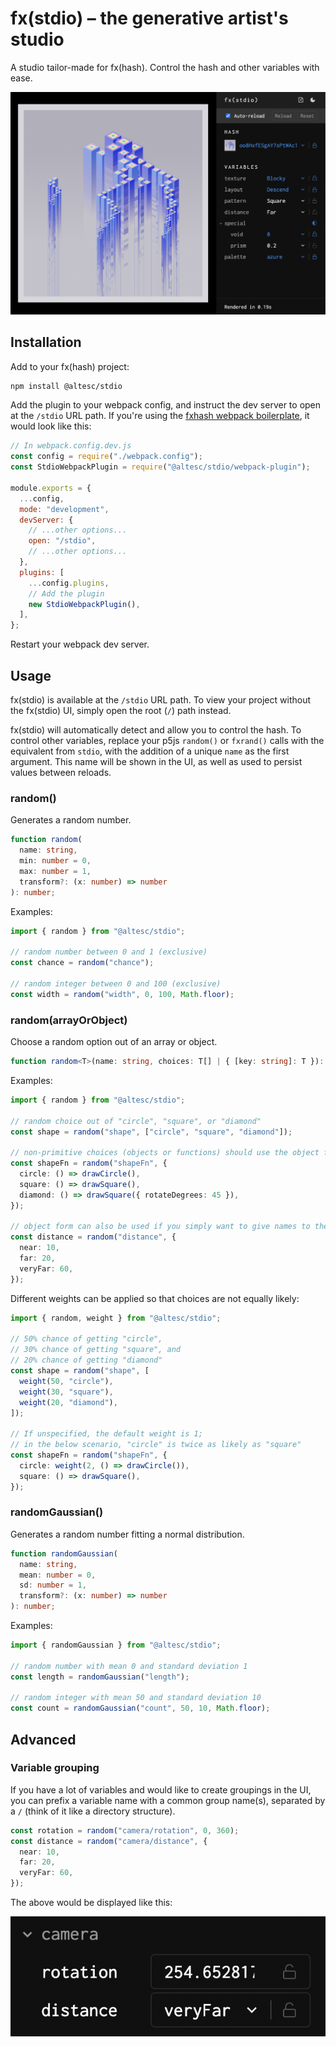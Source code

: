 # fx(stdio) – the generative artist's studio

A studio tailor-made for fx(hash). Control the hash and other variables with ease.

![stdio overview](static/stdio-overview.png)

## Installation

Add to your fx(hash) project:

```bash
npm install @altesc/stdio
```

Add the plugin to your webpack config, and instruct the dev server to open at
the `/stdio` URL path. If you're using the [fxhash webpack boilerplate](https://github.com/fxhash/fxhash-webpack-boilerplate), it would look like this:

```js
// In webpack.config.dev.js
const config = require("./webpack.config");
const StdioWebpackPlugin = require("@altesc/stdio/webpack-plugin");

module.exports = {
  ...config,
  mode: "development",
  devServer: {
    // ...other options...
    open: "/stdio",
    // ...other options...
  },
  plugins: [
    ...config.plugins,
    // Add the plugin
    new StdioWebpackPlugin(),
  ],
};
```

Restart your webpack dev server.

## Usage

fx(stdio) is available at the `/stdio` URL path. To view your project without
the fx(stdio) UI, simply open the root (`/`) path instead.

fx(stdio) will automatically detect and allow you to control the hash.
To control other variables, replace your p5js `random()` or `fxrand()` calls
with the equivalent from `stdio`, with the addition of a unique `name` as the
first argument. This name will be shown in the UI, as well as used to persist
values between reloads.

### random()

Generates a random number.

```ts
function random(
  name: string,
  min: number = 0,
  max: number = 1,
  transform?: (x: number) => number
): number;
```

Examples:

```ts
import { random } from "@altesc/stdio";

// random number between 0 and 1 (exclusive)
const chance = random("chance");

// random integer between 0 and 100 (exclusive)
const width = random("width", 0, 100, Math.floor);
```

### random(arrayOrObject)

Choose a random option out of an array or object.

```ts
function random<T>(name: string, choices: T[] | { [key: string]: T }): T;
```

Examples:

```ts
import { random } from "@altesc/stdio";

// random choice out of "circle", "square", or "diamond"
const shape = random("shape", ["circle", "square", "diamond"]);

// non-primitive choices (objects or functions) should use the object form
const shapeFn = random("shapeFn", {
  circle: () => drawCircle(),
  square: () => drawSquare(),
  diamond: () => drawSquare({ rotateDegrees: 45 }),
});

// object form can also be used if you simply want to give names to the choices
const distance = random("distance", {
  near: 10,
  far: 20,
  veryFar: 60,
});
```

Different weights can be applied so that choices are not equally likely:

```ts
import { random, weight } from "@altesc/stdio";

// 50% chance of getting "circle",
// 30% chance of getting "square", and
// 20% chance of getting "diamond"
const shape = random("shape", [
  weight(50, "circle"),
  weight(30, "square"),
  weight(20, "diamond"),
]);

// If unspecified, the default weight is 1;
// in the below scenario, "circle" is twice as likely as "square"
const shapeFn = random("shapeFn", {
  circle: weight(2, () => drawCircle()),
  square: () => drawSquare(),
});
```

### randomGaussian()

Generates a random number fitting a normal distribution.

```ts
function randomGaussian(
  name: string,
  mean: number = 0,
  sd: number = 1,
  transform?: (x: number) => number
): number;
```

Examples:

```ts
import { randomGaussian } from "@altesc/stdio";

// random number with mean 0 and standard deviation 1
const length = randomGaussian("length");

// random integer with mean 50 and standard deviation 10
const count = randomGaussian("count", 50, 10, Math.floor);
```

## Advanced

### Variable grouping

If you have a lot of variables and would like to create groupings in the UI,
you can prefix a variable name with a common group name(s), separated by a `/`
(think of it like a directory structure).

```ts
const rotation = random("camera/rotation", 0, 360);
const distance = random("camera/distance", {
  near: 10,
  far: 20,
  veryFar: 60,
});
```

The above would be displayed like this:

![grouping example](static/grouping-example.png)
